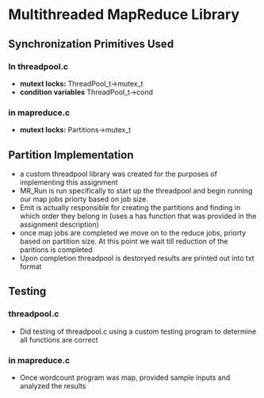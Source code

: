 # Multithreaded MapReduce Library

## Synchronization Primitives Used
### In threadpool.c
- **mutext locks:** ThreadPool_t->mutex_t 
- **condition variables** ThreadPool_t->cond

### in mapreduce.c
- **mutext locks:** Partitions->mutex_t

## Partition Implementation
- a custom threadpool library was created for the purposes of implementing this assignment
- MR_Run is run specifically to start up the threadpool and begin running our map jobs priorty based on job size.
- Emit is actually responsible for creating the partitions and finding in which order they belong in (uses a has function that was provided in the assignment description) 
- once map jobs are completed we move on to the reduce jobs, priorty based on partition size. At this point we wait till reduction of the paritions is completed
- Upon completion threadpool is destoryed results are printed out into txt format

## Testing
### threadpool.c
- Did testing of threadpool.c using a custom testing program to determine all functions are correct
### in mapreduce.c
- Once wordcount program was map, provided sample inputs and analyzed the results 





